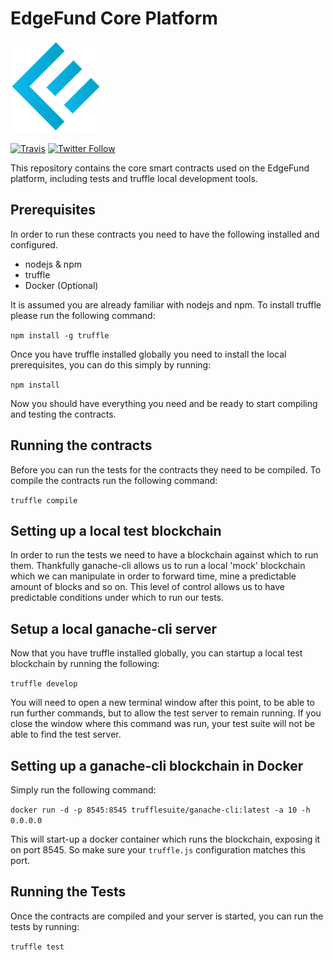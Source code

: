 # EdgeFund Core Platform

![logo](/assets/edgefund.png "EdgeFundLogo")

[![Travis](https://img.shields.io/travis/edgefund/edgefund-core.svg)](https://travis-ci.org/edgefund/edgefund-core)
[![Twitter Follow](https://img.shields.io/twitter/follow/edgefundteam.svg?style=social&label=Follow)](https://www.twitter.com/edgefundteam)

This repository contains the core smart contracts used on the EdgeFund platform, including tests and truffle local development tools.

## Prerequisites

In order to run these contracts you need to have the following installed and configured.

* nodejs & npm
* truffle
* Docker (Optional)

It is assumed you are already familiar with nodejs and npm.  To install truffle please run the following command:

`npm install -g truffle`

Once you have truffle installed globally you need to install the local prerequisites, you can do this simply by running:

`npm install`

Now you should have everything you need and be ready to start compiling and testing the contracts.

## Running the contracts

Before you can run the tests for the contracts they need to be compiled. To compile the contracts run the following command:

`truffle compile`

## Setting up a local test blockchain

In order to run the tests we need to have a blockchain against which to run them.  Thankfully ganache-cli
allows us to run a local 'mock' blockchain which we can manipulate in order to forward time, mine a predictable
amount of blocks and so on.  This level of control allows us to have predictable conditions under which to run
our tests.

## Setup a local ganache-cli server

Now that you have truffle installed globally, you can startup a local test blockchain by running the following:

`truffle develop`

You will need to open a new terminal window after this point, to be able to run further commands, but to allow
the test server to remain running.  If you close the window where this command was run, your test suite will not
be able to find the test server.

## Setting up a ganache-cli blockchain in Docker

Simply run the following command:

`docker run -d -p 8545:8545 trufflesuite/ganache-cli:latest -a 10 -h 0.0.0.0`

This will start-up a docker container which runs the blockchain, exposing it on port 8545.  So make sure
your `truffle.js` configuration matches this port.

## Running the Tests

Once the contracts are compiled and your server is started, you can run the tests by running:

`truffle test`
